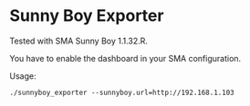 # Sunny Boy Exporter

Tested with SMA Sunny Boy 1.1.32.R.

You have to enable the dashboard in your SMA configuration.

Usage:

```
./sunnyboy_exporter --sunnyboy.url=http://192.168.1.103
```

